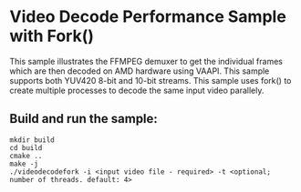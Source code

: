 # Video Decode Performance Sample with Fork()
This sample illustrates the FFMPEG demuxer to get the individual frames which are then decoded on AMD hardware using VAAPI. This sample supports both YUV420 8-bit and 10-bit streams. This sample uses fork() to create multiple processes to decode the same input video parallely.

## Build and run the sample:
```
mkdir build
cd build
cmake ..
make -j
./videodecodefork -i <input video file - required> -t <optional; number of threads. default: 4>
```
